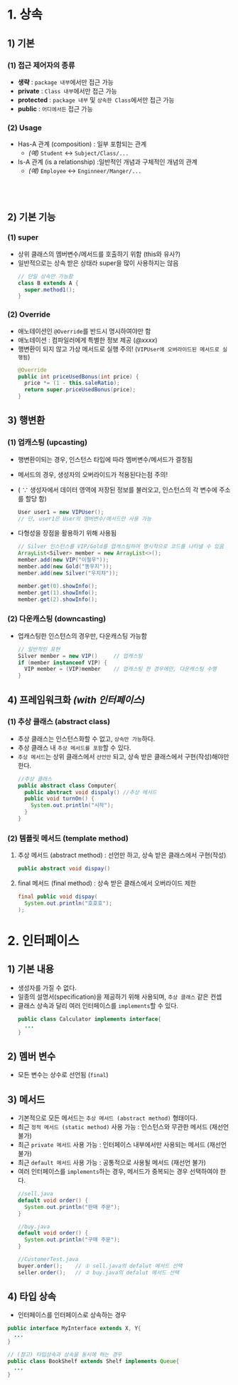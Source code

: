 # 1. 상속
## 1) 기본
### (1) 접근 제어자의 종류
- __생략__ : `package 내부`에서만 접근 가능
- __private__ : `Class 내부`에서만 접근 가능
- __protected__ : `package 내부` 및 `상속한 Class`에서만 접근 가능
- __public__ : `어디에서든` 접근 가능

### (2) Usage
- Has-A 관계 (composition) : 일부 포함되는 관계
  - _(예)_ `Student` ↔ `Subject/Class/...`
- Is-A 관계 (is a relationship) :일반적인 개념과 구체적인 개념의 관계
  - _(예)_ `Employee` ↔ `Enginneer/Manger/...`

<br><br>

## 2) 기본 기능
### (1)  super
- 상위 클래스의 멤버변수/메서드를 호출하기 위함 (this와 유사?)
- 일반적으로는 상속 받은 상태라 super을 많이 사용하지는 않음
  ```java
  // 단일 상속만 가능함
  class B extends A {
    super.method1();
  }
  ```

### (2) Override
- 애노테이션인 `@Override`를 반드시 명시하여야만 함
- 애노테이션 : 컴파일러에게 특별한 정보 제공 (_@xxxx_)
- 행변환이 되지 않고 가상 메서드로 실행 주의! (`VIPUser에 오버라이드된 메서드로 실행됨`)
  ```java
  @Override
  public int priceUsedBonus(int price) {
    price *= (1 - this.saleRatio);
    return super.priceUsedBonus(price);
  }
  ```
## 3) 행변환
### (1) 업캐스팅 (upcasting)
- 행변환이되는 경우, 인스턴스 타입에 따라 멤버변수/메서드가 결정됨
- 메서드의 경우, 생성자의 오버라이드가 적용된다는점 주의! 
- ( ∵ 생성자에서 데이터 영역에 저장된 정보를 불러오고, 인스턴스의 각 변수에 주소를 할당 함)

    ```java
    User user1 = new VIPUser();
    // 단, user1은 User의 멤버변수/메서드만 사용 가능
    ```

- 다형성을 장점을 활용하기 위해 사용됨
    ```java
    // Silver 인스턴스를 VIP/Gold를 업캐스팅하여 명시적으로 코드를 나타낼 수 있음
    ArrayList<Silver> member = new ArrayList<>();
    member.add(new VIP("이철우"));
    member.add(new Gold("똥우지"));
    member.add(new Silver("우지챠"));

    member.get(0).showInfo();
    member.get(1).showInfo();
    member.get(2).showInfo();
    ```


### (2) 다운캐스팅 (downcasting)
- 업캐스팅한 인스턴스의 경우만, 다운캐스팅 가능함
  ```java
  // 일반적인 표현
  Silver member = new VIP()     // 업캐스팅
  if (member instanceof VIP) {
    VIP member = (VIP)member    // 업캐스팅 한 경우에만, 다운캐스팅 수행
  }
  ```

## 4) 프레임워크화 _(with 인터페이스)_
### (1) 추상 클래스 (abstract class)
- 추상 클래스는 인스턴스화할 수 없고, `상속만 가능`하다.
- 추상 클래스 내 `추상 메서드를 포함`할 수 있다.
- `추상 메서드`는 상위 클래스에서 `선언만` 되고, 상속 받은 클래스에서 구현(작성)해야만 한다.
  ```java
  //추상 클래스
  public abstract class Computer{
    public abstract void dispaly() //추상 메서드
    public void turnOn() {
      System.out.println("시작");
    }
  }
  ```
### (2) 템플릿 메서드 (template method)
1. 추상 메서드 (abstract method) : 선언만 하고, 상속 받은 클래스에서 구현(작성)
    ```java
    public abstract void dispay()
    ```
2. final 메서드 (final method) : 상속 받은 클래스에서 오버라이드 제한
    ```java
    final public void dispay(
      System.out.println("호호호");
    );
    ```

# 2. 인터페이스
## 1) 기본 내용 
- 생성자를 가질 수 없다.
- 일종의 설명서(specification)을 제공하기 위해 사용되며, `추상 클래스` 같은 컨셉
- 클래스 상속과 달리 여러 인터페이스를 `implements`할 수 있다.
  ```java
  public class Calculator implements interface{
    ...
  }
  ```
## 2) 멤버 변수
- 모든 변수는 상수로 선언됨 (`final`)

## 3) 메서드
- 기본적으로 모든 메서드는 `추상 메서드 (abstract method)` 형태이다.
- 최근 `정적 메서드 (static method)` 사용 가능 : 인스턴스와 무관한 메서드 (재선언 불가)
- 최근 `private 메서드` 사용 가능 : 인터페이스 내부에서만 사용되는 메서드 (재선언 불가)
- 최근 `default 메서드` 사용 가능 : 공통적으로 사용될 메서드 (재선언 불가)
- 여러 인터페이스를 `implements`하는 경우, 메서드가 중복되는 경우 선택하여야 한다.
  ```java
  //sell.java
  default void order() {
    System.out.println("판매 주문");
  }

  //buy.java
  default void order() {
    System.out.println("구매 주문");
  }

  //CustomerTest.java
  buyer.order();    // ① sell.java의 defalut 메서드 선택
  seller.order();   // ② buy.java의 defalut 메서드 선택
  ```

## 4) 타입 상속
- 인터페이스를 인터페이스로 상속하는 경우
```java
public interface MyInterface extends X, Y{
  ...
}

// (참고) 타입상속과 상속을 동시에 하는 경우
public class BookShelf extends Shelf implements Queue{
  ...
}
```